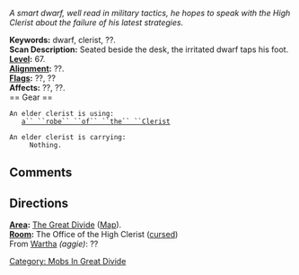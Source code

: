 *A smart dwarf, well read in military tactics, he hopes to speak with
the High Clerist about the failure of his latest strategies.*

**Keywords:** dwarf, clerist, ??.  
**Scan Description:** Seated beside the desk, the irritated dwarf taps
his foot.  
**[Level](Level "wikilink"):** 67.  
**[Alignment](Alignment "wikilink"):** ??.  
**[Flags](:Category:_Mob_Types "wikilink"):** ??, ??  
**Affects:** ??, ??.  
== Gear ==

`An elder clerist is using:`  
<worn about body>`   `[`a`` ``robe`` ``of`` ``the`` ``Clerist`](Robe_Of_The_Clerist "wikilink")

`An elder clerist is carrying:`  
`     Nothing.`

## Comments

## Directions

**[Area](:Category:_Areas "wikilink"):** [The Great
Divide](:Category:_Great_Divide "wikilink")
([Map](Great_Divide_Map "wikilink")).  
**[Room](:Category:_Rooms "wikilink"):** The Office of the High Clerist
([cursed](Cursed_Rooms "wikilink"))  
From [Wartha](Wartha "wikilink") *(aggie)*: ??

[Category: Mobs In Great
Divide](Category:_Mobs_In_Great_Divide "wikilink")

